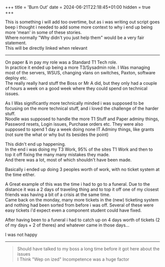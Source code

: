 +++
title = 'Burn Out'
date = 2024-06-21T22:18:45+01:00
hidden = true
+++

This is something i will add too overtime, but as i was writing out script goes beep i thought i needed to add some more context to why i end up being more 'mean' in some of these stories.  
Where normally "Why didn't you just help them" would be a very fair statement.  
This will be directly linked when relevant  

---  

On paper & in pay my role was a Standard T1 Tech role.  
In practice it ended up being a more T3/Sysadmin role. I Was managing most of the servers, WSUS, changing vlans on switches, Paxton, software deploy etc.  
The really really hard stuff the Boss or Mr A did, but they only had a couple of hours a week on a good week where they could spend on technical issues.  

As I Was significantly more technically minded i was supposed to be focusing on the more technical stuff, and i loved the challenge of the harder stuff.  
Noodle was supposed to handle the more T1 Stuff and Paper adminy things, Password resets, Login issues, Purchase orders etc. They were also supposed to spend 1 day a week doing none IT Adminy things, like grants (not sure the what or why but its besides the point)  

This didn't end up happening.  
In the end i was doing my T3 Work, 95% of the sites T1 Work and then to top it off fixing the many many mistakes they made.  
And there was a lot, most of which shouldn't have been made.  

Basically i ended up doing 3 peoples worth of work, with no ticket system at the time either.  

A Great example of this was the time i had to go to a funeral. Due to the distance it was a 2 days of traveling thing and to top it off one of my closest friends was having a bit of a crisis at the same time.  
Came back on the monday, many more tickets in the (new) ticketing system and nothing had been sorted from before i was off. Several of these were easy tickets i'd expect even a component student could have fixed.  

After having been to a funeral i had to catch up on 4 days worth of tickets (2 of my days + 2 of theres) and whatever came in those days...  

I was not happy  

---  

> Should have talked to my boss a long time before it got here about the issues  
> I Think "Wep on ized" Incompetence was a huge factor  
